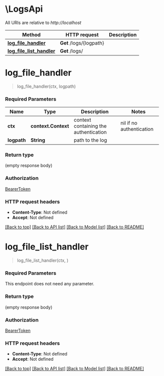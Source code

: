 # \LogsApi

All URIs are relative to *http://localhost*

Method | HTTP request | Description
------------- | ------------- | -------------
[**log_file_handler**](LogsApi.md#log_file_handler) | **Get** /logs/{logpath} | 
[**log_file_list_handler**](LogsApi.md#log_file_list_handler) | **Get** /logs/ | 


# **log_file_handler**
> log_file_handler(ctx, logpath)


### Required Parameters

Name | Type | Description  | Notes
------------- | ------------- | ------------- | -------------
 **ctx** | **context.Context** | context containing the authentication | nil if no authentication
  **logpath** | **String**| path to the log | 

### Return type

 (empty response body)

### Authorization

[BearerToken](../README.md#BearerToken)

### HTTP request headers

 - **Content-Type**: Not defined
 - **Accept**: Not defined

[[Back to top]](#) [[Back to API list]](../README.md#documentation-for-api-endpoints) [[Back to Model list]](../README.md#documentation-for-models) [[Back to README]](../README.md)

# **log_file_list_handler**
> log_file_list_handler(ctx, )


### Required Parameters
This endpoint does not need any parameter.

### Return type

 (empty response body)

### Authorization

[BearerToken](../README.md#BearerToken)

### HTTP request headers

 - **Content-Type**: Not defined
 - **Accept**: Not defined

[[Back to top]](#) [[Back to API list]](../README.md#documentation-for-api-endpoints) [[Back to Model list]](../README.md#documentation-for-models) [[Back to README]](../README.md)

